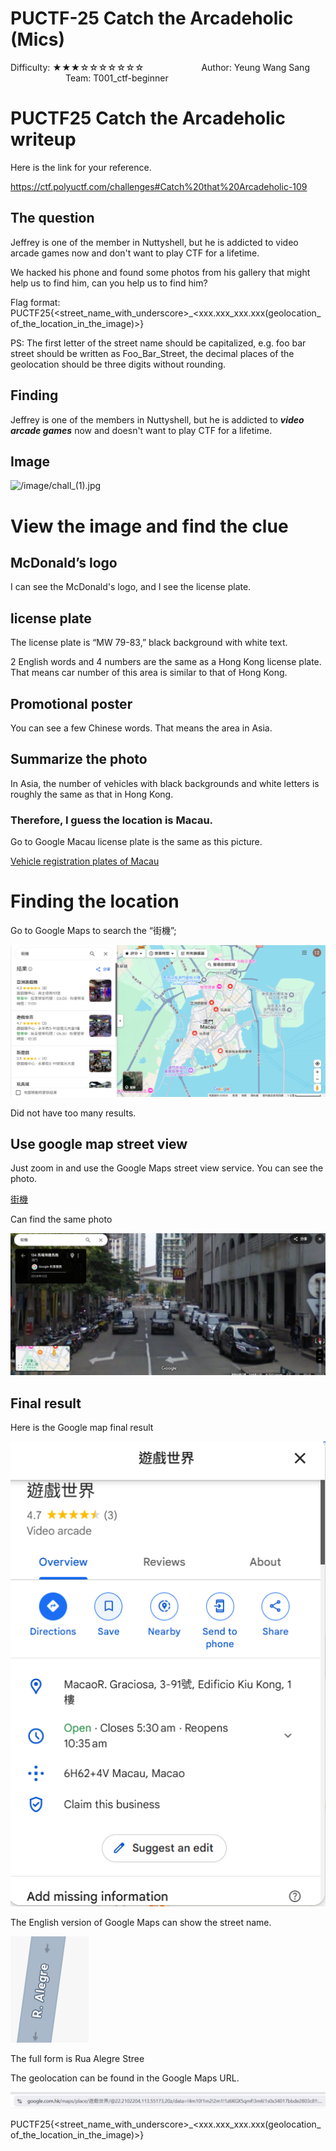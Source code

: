 # PUCTF-25 Catch the Arcadeholic (Mics)
Difficulty: ★★★☆☆☆☆☆☆☆        Author: Yeung Wang Sang        Team: T001_ctf-beginner

# PUCTF25 Catch the Arcadeholic writeup

Here is the link for your reference. 

https://ctf.polyuctf.com/challenges#Catch%20that%20Arcadeholic-109

## The question

Jeffrey is one of the member in Nuttyshell, but he is addicted to video arcade games now and don't want to play CTF for a lifetime.

We hacked his phone and found some photos from his gallery that might help us to find him, can you help us to find him?

Flag format: PUCTF25{<street_name_with_underscore>_<xxx.xxx_xxx.xxx(geolocation_of_the_location_in_the_image)>}

PS: The first letter of the street name should be capitalized, e.g. foo bar street should be written as Foo_Bar_Street, the decimal places of the geolocation should be three digits without rounding.

## Finding

Jeffrey is one of the members in Nuttyshell, but he is addicted to ***video arcade games*** now and doesn't want to play CTF for a lifetime.

## Image

![/image/chall_(1).jpg](/image/chall_(1).jpg)

# View the image and find the clue

## McDonald’s logo

I can see the McDonald's logo, and I see the license plate. 

## license plate

The license plate is “MW 79-83,” black background with white text.  

2 English words and 4 numbers are the same as a Hong Kong license plate. That means car number of this area is similar to that of Hong Kong. 

## Promotional poster

You can see a few Chinese words. That means the area in Asia. 

## Summarize the photo

In Asia, the number of vehicles with black backgrounds and white letters is roughly the same as that in Hong Kong. 

### Therefore, I guess the location is Macau.

Go to Google Macau license plate is the same as this picture. 

[Vehicle registration plates of Macau](https://www.google.com/url?sa=i&url=https%3A%2F%2Fen.wikipedia.org%2Fwiki%2FVehicle_registration_plates_of_Macau&psig=AOvVaw19TEPqLa5Msm23azEaiNXX&ust=1745685405558000&source=images&cd=vfe&opi=89978449&ved=0CBUQjRxqFwoTCPDa4I3P84wDFQAAAAAdAAAAABAE)

# Finding the location

Go to Google Maps to search the “街機”; 

[](https://www.notion.so)

![/img/image.png](/image/image.png)

Did not have too many results. 

## Use google map street view

Just zoom in and use the Google Maps street view service. You can see the photo. 

[街機](https://maps.app.goo.gl/f74doNKTsHtfLew36)

Can find the same photo 

[](https://www.notion.so)

![/img/image%201.png](/image/image%201.png)

## Final result

Here is the Google map final result 

![/img/image%202.png](/image/image%202.png)

The English version of Google Maps can show the street name. 

![/img/image%203.png](/image/image%203.png)

The full form is Rua Alegre Stree 

The geolocation can be found in the Google Maps URL. 

![/img/image%204.png](/image/image%204.png)

PUCTF25{<street_name_with_underscore>_<xxx.xxx_xxx.xxx(geolocation_of_the_location_in_the_image)>}
